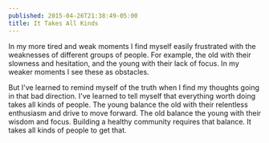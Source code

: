 ```yaml
---
published: 2015-04-26T21:38:49-05:00
title: It Takes All Kinds
---
```

In my more tired and weak moments I find myself easily frustrated with the weaknesses of different groups of people. For example, the old with their slowness and hesitation, and the young with their lack of focus. In my weaker moments I see these as obstacles.

But I've learned to remind myself of the truth when I find my thoughts going in that bad direction. I've learned to tell myself that everything worth doing takes all kinds of people. The young balance the old with their relentless enthusiasm and drive to move forward. The old balance the young with their wisdom and focus. Building a healthy community requires that balance. It takes all kinds of people to get that.